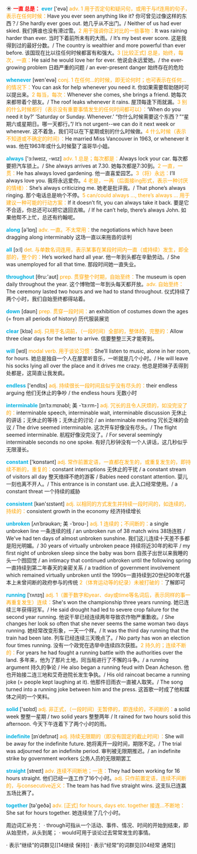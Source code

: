 ☀ <font color="red">**一直 总是：**</font>
<font color="sky blue">**ever**</font> ['evə] 
<font color="orange">adv. 1 用于否定句和疑问句，或用于与if连用的句子，表示在任何时候：</font>Have you ever seen anything like it? 你可曾见过像这样的东西？/ She hardly ever goes out. 她几乎从不出门。/ Neither of us had ever skied. 我们俩谁也没有滑过雪。<font color="orange">2 用于强调你正对比的一些事物：</font>It was raining harder than ever. 当时下着前所未有的大雨。/ It’s my best ever score. 这是我得到过的最好分数。/ The country is wealthier and more powerful than ever before. 该国现在比以往任何时候都富有和强大。<font color="orange">3 [比较正式] 总是，始终，每次，一直：</font>He said he would love her for ever. 他说会永远爱她。/ the ever-growing problem 日趋严重的问题 / an ever-present danger 始终存在的危险

<font color="sky blue">**whenever**</font> [wen'evə] 
<font color="orange">conj. 1 在任何…的时候，即无论何时；也可表示在任何…的情况下：</font>You can ask for help whenever you need it. 你如果需要帮助随时可以提出来。<font color="orange">2 每当，每次：</font>Whenever she comes, she brings a friend. 她每次来都带着个朋友。/ The roof leaks whenever it rains. 屋顶每逢下雨就漏。<font color="orange">3 别的什么时候都行（表示没有重要事情发生的任何时间都可以）：</font>‘When do you need it by?’ ‘Saturday or Sunday. Whenever.’ “你什么时候需要这个东西？”“星期六或星期日。哪一天都行。”/ It’s not urgent--we can do it next week or whenever. 这不着急，我们可以在下星期或别的什么时候做。<font color="orange">4 什么时候（表示不知道或不确定的时间）：</font>He married Miss Vancouver in 1963, or whenever it was. 他在1963年或什么时候娶了温哥华小姐。

<font color="sky blue">**always**</font> ['ɔ:lweɪz, -wɪz] 
<font color="orange">adv. 1 总是；每次都是：</font>Always lock your car. 每次都要把汽车锁上。/ She always arrives at 7.30. 她每次都是7:30到。<font color="orange">2 一直，一贯：</font>He has always loved gardening. 他一直喜爱园艺。<font color="orange">3（将）永远：</font>I’ll always love you. 我将永远爱你。<font color="orange">4 老是，一再（后面接ing形式，表示一种讨厌的情绪）：</font>She’s always criticizing me. 她老是批评我。/ That phone’s always ringing. 那个电话总是响个不停。<font color="orange">5 can/could always ..., there’s always ... 用于建议一种可能的行动方案：</font>If it doesn’t fit, you can always take it back. 要是它不合适，你总还可以把它退回去嘛。/ If he can’t help, there’s always John. 如果他帮不上忙，总还有约翰呢。

<font color="sky blue">**along**</font> [ə'lɒŋ] 
<font color="orange">adv. 一直。不太常用：</font>the negotiations which have been dragging along interminably 这场一直以来拖沓的谈判

<font color="sky blue">**all**</font> [ɔ:l] 
<font color="orange">det. 与单数名词连用，表示某事在某段时间内一直（或持续）发生，即全部的，整个的：</font>He’s worked hard all year. 他一年到头都在辛勤劳动。/ She was unemployed for all that time. 那段时间她一直失业。

<font color="sky blue">**throughout**</font> [θru:'aʊt] 
<font color="orange">prep. 贯穿整个时期，自始至终：</font>The museum is open daily throughout the year. 这个博物馆一年到头每天都开放。<font color="orange">adv. 自始至终：</font>The ceremony lasted two hours and we had to stand throughout. 仪式持续了两个小时，我们自始至终都得站着。

<font color="sky blue">**down**</font> [daʊn] 
<font color="orange">prep. 贯穿一段时间：</font>an exhibition of costumes down the ages (= from all periods of history) 历代服装展览

<font color="sky blue">**clear**</font> [klɪə] 
<font color="orange">adj. 只用于名词前，（一段时间）全部的，整体的，完整的：</font>Allow three clear days for the letter to arrive. 信要整整三天才能寄到。

<font color="sky blue">**will**</font> [wɪl] 
<font color="orange">modal verb. 用于谈论习惯：</font>She’ll listen to music, alone in her room, for hours. 她总是独自一个人在屋里听音乐，一听就是几个小时。/ He will leave his socks lying all over the place and it drives me crazy. 他总是把袜子丢得到处都是，这简直让我发疯。

<font color="sky blue">**endless**</font> ['endlɪs] 
<font color="orange">adj. 持续很长一段时间且似乎没有尽头的：</font>their endless arguing 他们无休止的争吵 / the endless hours 无数小时
           
<font color="sky blue">**interminable**</font> [ɪnˈtɜ:mɪnəbl; 美 -ˈtɜ:rm-]
<font color="orange">adj. 冗长的且令人厌烦的，如没完没了的：</font>interminable speech, interminable wait, interminable discussion 无休止的讲话；无休止的等待；无休止的讨论 / an interminable meeting 冗长乏味的会议 / The drive seemed interminable. 这次开车好像没有尽头。/ The flight seemed interminable. 航程好像没完没了。/ For several seemingly interminable seconds no one spoke. 有好几秒钟没有一个人讲话，这几秒似乎无限漫长。

<font color="sky blue">**constant**</font> ['kɒnstənt] 
<font color="orange">adj. 常作前置定语，一直都在发生的，或重复发生的，即持续不断的，重复的：</font>constant interruptions 无休止的干扰 / a constant stream of visitors all day 整天络绎不绝的游客 / Babies need constant attention. 婴儿一刻也离不开人。/ This entrance is in constant use. 此入口经常使用。/ a constant threat 一个持续的威胁

<font color="sky blue">**consistent**</font> [kən'sɪstənt] 
<font color="orange">adj. 以相同的方式发生并持续一段时间的，如连续的，持续的：</font>consistent growth in the economy 经济持续增长
                      
<font color="sky blue">**unbroken**</font> [ʌnˈbrəʊkən; 美 -ˈbroʊ-]
<font color="orange">adj. 1 连续的；不间断的：</font>a single unbroken line 一条连续的线 / an unbroken run of 38 match wins 38场连胜 / We've had ten days of almost unbroken sunshine. 我们这儿连续十天差不多都是阳光明媚。/ 30 years of virtually unbroken peace 持续将近30年的和平 / my first night of unbroken sleep since the baby was born 自孩子出世以来我睡的头一个囫囵觉 / an intimacy that continued unbroken until the following spring 一直持续到第二年春天的亲密关系 / a tradition of government involvement which remained virtually unbroken until the 1990s一直持续到20世纪90年代基本上未曾间断的政府参与的传统 <font color="orange">2（体育运动等的纪录）未被打破的：</font>了解即可

<font color="sky blue">**running**</font> [ˈrʌnɪŋ]
<font color="orange">adj. 1（置于数字和year、day或time等名词后，表示同样的事一再重复发生）连续：</font>She's won the championship three years running. 她已连续三年获得冠军。/ He said drought had led to severe crop failure for the second year running. 他说干旱已经连续两年导致农作物严重歉收。/ She changes her look so often that she never seems the same woman two days running. 她经常改变形象，一天一个样。/ It was the third day running that the train had been late. 列车已经连续三天晚点了。/ No party has won an election four times running. 没有一个政党在选举中连续四次获胜。<font color="orange">2 持久的；连续不断的：</font>For years he had fought a running battle with the authorities over the land. 多年来，他为了那片土地，同当局进行了不懈的斗争。/ a running argument 持久的争论 / He also began a running feud with Dean Acheson. 他也开始接二连三地和艾奇逊院长发生争执。/ His old raincoat became a running joke (= people kept laughing at it). 他那件旧雨衣一直被人取笑。/ The song turned into a running joke between him and the press. 这首歌一时成了他和媒体之间的一个笑料。
 
<font color="sky blue">**solid**</font> ['sɒlɪd] 
<font color="orange">adj. 非正式，（一段时间）无暂停的，即连续的，不间断的：</font>a solid week 整整一星期 / two solid years 整整两年 / It rained for two hours solid this afternoon. 今天下午连着下了两个小时的雨。
           
<font color="sky blue">**indefinite**</font> [ɪnˈdefɪnət]
<font color="orange">adj. 持续无限期的（即没有固定的截止时间）：</font>She will be away for the indefinite future. 她将离开一段时间，期限不定。/ The trial was adjourned for an indefinite period. 审判被无限期推迟。/ an indefinite strike by government workers 公务人员的无限期罢工

<font color="sky blue">**straight**</font> [streɪt] 
<font color="orange">adv. 连续不间断地；一连：</font>They had been working for 16 hours straight. 他们已经一连工作了16个小时。<font color="orange">adj. 只作前置定语，连续不间断的，与consecutive近义：</font>The team has had five straight wins. 这支队已连赢五场比赛了。

<font color="sky blue">**together**</font> [tə'ɡeðə] 
<font color="orange">adv. [正式] for hours, days etc. together 接连…不断地：</font>She sat for hours together. 她连续坐了几个小时。

周边词汇补充：
· through可指从一个活动、事件、情况、时间的开始到结束，即从始至终，从头到尾；
· would可用于谈论过去常常发生的事情。

· 表示“继续”的词群见[[14继续 保持]]
· 表示“经常”的词群见[[04经常 通常]]
